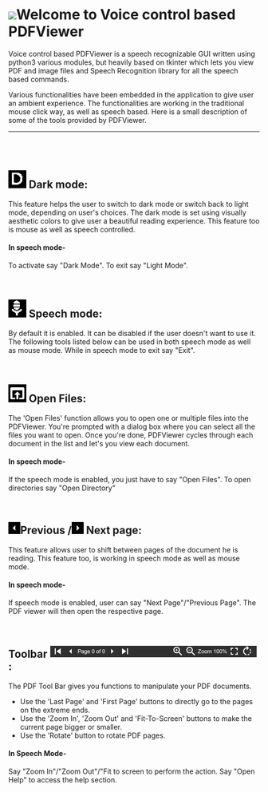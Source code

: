 

# ![](icons/pdf.png)Welcome to Voice control based PDFViewer

Voice control based PDFViewer is a speech recognizable GUI written using python3 various modules, but heavily based on tkinter which lets you view PDF and image files and Speech Recognition library for all the speech based commands.

Various functionalities have been embedded in the application to give user an ambient experience. The functionalities are working in the traditional mouse click way, as well as speech based. Here is a small description of some of the tools provided by PDFViewer.

------

<br />
<br />

## ![](readme_icons/darkmode.png) Dark mode:

This feature helps the user to switch to dark mode or switch back to light mode, depending on user's choices. The dark mode is set using visually aesthetic colors to give user a beautiful reading experience. This feature too is mouse as well as speech controlled.

#### In speech mode-
To activate say "Dark Mode". To exit say "Light Mode".

<br />

## ![](readme_icons/voice.png) Speech mode:

By default it is enabled. It can be disabled if the user doesn't want to use it.
The following tools listed below can be used in both speech mode as well as mouse mode.
While in speech mode to exit say "Exit".

<br />

## ![](readme_icons/open_file.png) Open Files:

The 'Open Files' function allows you to open one or multiple files into the PDFViewer.
You're prompted with a dialog box where you can select all the files you want to open. Once you're done, PDFViewer cycles through each document in the list and let's you view each document.

#### In speech mode-
If the speech mode is enabled, you just have to say "Open Files". 
To open directories say "Open Directory"

<br />

## ![](readme_icons/prev.png)Previous /![](readme_icons/next.png) Next page:

This feature allows user to shift between pages of the document he is reading. This feature too, is working in speech mode as well as mouse mode.

#### In speech mode-
If speech mode is enabled, user can say "Next Page"/"Previous Page". The PDF viewer will then open the respective page.

<br />

## Toolbar ![](icons/toolbar.png):

The PDF Tool Bar gives you functions to manipulate your PDF documents.
- Use the 'Last Page' and 'First Page' buttons to directly go to the pages on the extreme ends.
- Use the 'Zoom In', 'Zoom Out' and 'Fit-To-Screen' buttons to make the current page bigger or smaller.
- Use the 'Rotate' button to rotate PDF pages.

#### In Speech Mode-
Say "Zoom In"/"Zoom Out"/"Fit to screen to perform the action.
Say "Open Help" to access the help section.

